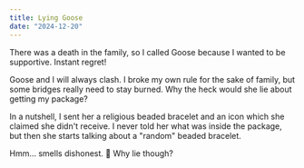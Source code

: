 ```yaml
---
title: Lying Goose
date: "2024-12-20"
---
```


There was a death in the family, so I called Goose because I wanted to be supportive. Instant regret!

 Goose and I will always clash. I broke my own rule for the sake of family, but some bridges really need to stay burned.  Why the heck would she lie about getting my package?

In a nutshell, I sent her a religious beaded bracelet and an icon which she claimed she didn't receive. I never told her what was inside the package, but then she starts talking about a "random" beaded bracelet.

Hmm… smells dishonest. 🤥 Why lie though?

